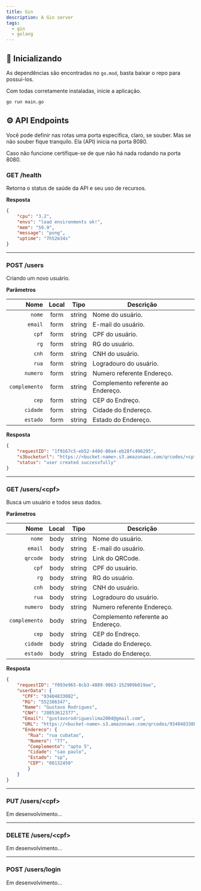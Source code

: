 ```yaml
---
title: Gin
description: A Gin server
tags:
  - gin
  - golang
---
```


## 🚀 Inicializando

As dependências são encontradas no `go.mod`, basta baixar o repo para possui-los. 

Com todas corretamente instaladas, inicie a aplicação.

```sh
go run main.go
```

## ⚙️ API Endpoints

Você pode definir nas rotas uma porta específica, claro, se souber. Mas se não souber fique tranquilo. Ela (API) inicia na porta 8080.

Caso não funcione certifique-se de que não há nada rodando na porta 8080.

### GET /health

Retorna o status de saúde da API e seu uso de recursos.

**Resposta**

```json
{
    "cpu": "3.2",
    "envs": "load environments ok!",
    "mem": "59.9",
    "message": "pong",
    "uptime": "7h52m34s"
}
```
---

### POST /users

Criando um novo usuário.

**Parâmetros**

| Nome | Local | Tipo | Descrição
|-------------:|:--------:|:-------:| --- |
| `nome`       | form | string  | Nome do usuário. |
| `email`      | form | string  | E-mail do usuário. |
| `cpf`        | form | string  | CPF do usuário. |
| `rg`         | form | string  | RG do usuário. | 
| `cnh`        | form | string  | CNH do usuário. |  
| `rua`        | form | string  | Logradouro do usuário. | 
| `numero`     | form | string  | Numero referente Endereço. | 
| `complemento`| form | string  | Complemento referente ao Endereço. | 
| `cep`        | form | string  | CEP do Endreço. | 
| `cidade`     | form | string  | Cidade do Endereço. | 
| `estado`     | form | string  | Estado do Endereço. | 

**Resposta**

```json
{
    "requestID": "1f9167c5-eb52-440d-80a4-eb28fc496295",
    "s3bucketurl": "https://<bucket-name>.s3.amazonaws.com/qrcodes/<cpf>.png",
    "status": "user created successfully"
}
```

---

### GET /users/\<cpf>

Busca um usuário e todos seus dados.

**Parâmetros**

| Nome | Local | Tipo | Descrição
|-------------:|:--------:|:-------:| --- |
| `nome`       | body | string  | Nome do usuário. |
| `email`      | body | string  | E-mail do usuário. |
| `qrcode`     | body | string  | Link do QRCode. |
| `cpf`        | body | string  | CPF do usuário. |
| `rg`         | body | string  | RG do usuário. | 
| `cnh`        | body | string  | CNH do usuário. |  
| `rua`        | body | string  | Logradouro do usuário. | 
| `numero`     | body | string  | Numero referente Endereço. | 
| `complemento`| body | string  | Complemento referente ao Endereço. | 
| `cep`        | body | string  | CEP do Endreço. | 
| `cidade`     | body | string  | Cidade do Endereço. | 
| `estado`     | body | string  | Estado do Endereço. | 

**Resposta**

```json
{
    "requestID": "f093e965-8cb3-4889-9863-152909b019ae",
    "userData": {
      "CPF": "93404833082",
      "RG": "552386347",
      "Name": "Gustavo Rodrigues",
      "CNH": "28053612377",
      "Email": "gustavorodrigueslima2004@gmail.com",
      "URL": "https://<bucket-name>.s3.amazonaws.com/qrcodes/93404833082.png",
      "Endereco": {
        "Rua": "rua cubatao",
        "Numero": "77",
        "Complemento": "apto 5",
        "Cidade": "sao paulo",
        "Estado": "sp",
        "CEP": "08132450"
		}
	}
}
```
---

### PUT /users/\<cpf>

Em desenvolvimento...

---

### DELETE /users/\<cpf>

Em desenvolvimento...

---

### POST /users/login

Em desenvolvimento...
